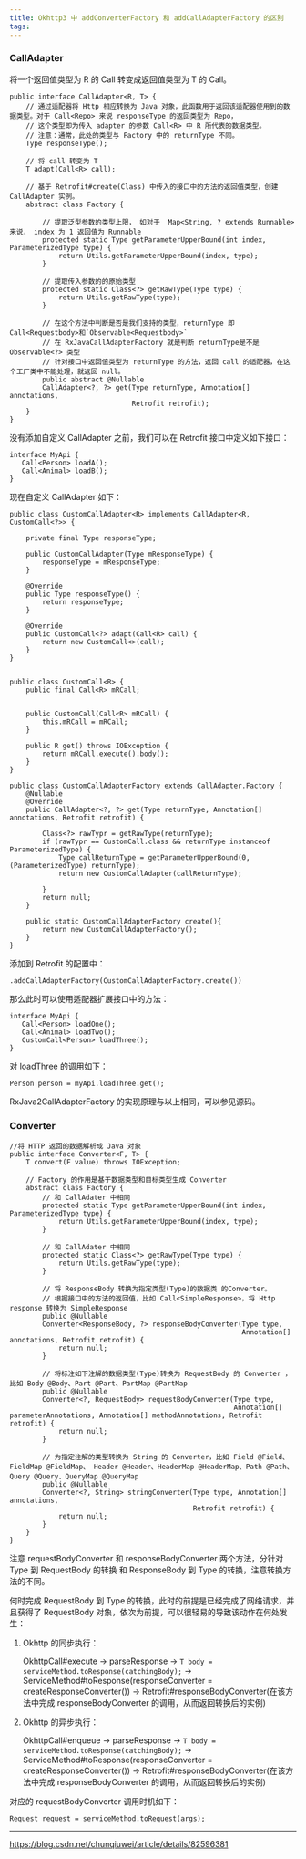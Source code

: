 ```yaml
---
title: Okhttp3 中 addConverterFactory 和 addCallAdapterFactory 的区别
tags:
---
```



### CallAdapter

将一个返回值类型为 R 的 Call 转变成返回值类型为 T 的 Call。
```
public interface CallAdapter<R, T> {
    // 通过适配器将 Http 相应转换为 Java 对象，此函数用于返回该适配器使用到的数据类型。对于 Call<Repo> 来说 responseType 的返回类型为 Repo，
    // 这个类型即为传入 adapter 的参数 Call<R> 中 R 所代表的数据类型。
    // 注意：通常，此处的类型与 Factory 中的 returnType 不同。
    Type responseType();

    // 将 call 转变为 T 
    T adapt(Call<R> call);

    // 基于 Retrofit#create(Class) 中传入的接口中的方法的返回值类型，创建 CallAdapter 实例。
    abstract class Factory {

        // 提取泛型参数的类型上限， 如对于  Map<String, ? extends Runnable> 来说， index 为 1 返回值为 Runnable 
        protected static Type getParameterUpperBound(int index, ParameterizedType type) {
            return Utils.getParameterUpperBound(index, type);
        }

        // 提取传入参数的的原始类型
        protected static Class<?> getRawType(Type type) {
            return Utils.getRawType(type);
        }

        // 在这个方法中判断是否是我们支持的类型，returnType 即Call<Requestbody>和`Observable<Requestbody>`
        // 在 RxJavaCallAdapterFactory 就是判断 returnType是不是Observable<?> 类型
        // 针对接口中返回值类型为 returnType 的方法，返回 call 的适配器，在这个工厂类中不能处理，就返回 null。
        public abstract @Nullable
        CallAdapter<?, ?> get(Type returnType, Annotation[] annotations,
                              Retrofit retrofit);
    }
}
```


没有添加自定义 CallAdapter 之前，我们可以在 Retrofit 接口中定义如下接口：
```
interface MyApi {
   Call<Person> loadA();
   Call<Animal> loadB();
}
```
现在自定义 CallAdapter 如下：

```
public class CustomCallAdapter<R> implements CallAdapter<R, CustomCall<?>> {

    private final Type responseType;

    public CustomCallAdapter(Type mResponseType) {
        responseType = mResponseType;
    }

    @Override
    public Type responseType() {
        return responseType;
    }

    @Override
    public CustomCall<?> adapt(Call<R> call) {
        return new CustomCall<>(call);
    }
}


public class CustomCall<R> {
    public final Call<R> mRCall;


    public CustomCall(Call<R> mRCall) {
        this.mRCall = mRCall;
    }

    public R get() throws IOException {
        return mRCall.execute().body();
    }
}

public class CustomCallAdapterFactory extends CallAdapter.Factory {
    @Nullable
    @Override
    public CallAdapter<?, ?> get(Type returnType, Annotation[] annotations, Retrofit retrofit) {

        Class<?> rawTypr = getRawType(returnType);
        if (rawTypr == CustomCall.class && returnType instanceof ParameterizedType) {
            Type callReturnType = getParameterUpperBound(0, (ParameterizedType) returnType);
            return new CustomCallAdapter(callReturnType);

        }
        return null;
    }

    public static CustomCallAdapterFactory create(){
        return new CustomCallAdapterFactory();
    }
}
```
添加到 Retrofit 的配置中：

```
.addCallAdapterFactory(CustomCallAdapterFactory.create())
```

那么此时可以使用适配器扩展接口中的方法：

```
interface MyApi {
   Call<Person> loadOne();
   Call<Animal> loadTwo();
   CustomCall<Person> loadThree();
}
```

对 loadThree 的调用如下：

```
Person person = myApi.loadThree.get();
```

RxJava2CallAdapterFactory 的实现原理与以上相同，可以参见源码。


### Converter
```
//将 HTTP 返回的数据解析成 Java 对象
public interface Converter<F, T> {
    T convert(F value) throws IOException;

    // Factory 的作用是基于数据类型和目标类型生成 Converter
    abstract class Factory {
        // 和 CallAdater 中相同
        protected static Type getParameterUpperBound(int index, ParameterizedType type) {
            return Utils.getParameterUpperBound(index, type);
        }

        // 和 CallAdater 中相同
        protected static Class<?> getRawType(Type type) {
            return Utils.getRawType(type);
        }
       
        // 将 ResponseBody 转换为指定类型(Type)的数据类 的Converter。
        // 根据接口中的方法的返回值，比如 Call<SimpleResponse>，将 Http response 转换为 SimpleResponse
        public @Nullable
        Converter<ResponseBody, ?> responseBodyConverter(Type type,
                                                         Annotation[] annotations, Retrofit retrofit) {
            return null;
        }

        // 将标注如下注解的数据类型(Type)转换为 RequestBody 的 Converter ， 比如 Body @Body、Part @Part、PartMap @PartMap
        public @Nullable
        Converter<?, RequestBody> requestBodyConverter(Type type,
                                                       Annotation[] parameterAnnotations, Annotation[] methodAnnotations, Retrofit retrofit) {
            return null;
        }
        
        // 为指定注解的类型转换为 String 的 Converter，比如 Field @Field、 FieldMap @FieldMap、 Header @Header、HeaderMap @HeaderMap、Path @Path、 Query @Query、QueryMap @QueryMap
        public @Nullable
        Converter<?, String> stringConverter(Type type, Annotation[] annotations,
                                             Retrofit retrofit) {
            return null;
        }
    }
}
```
注意 requestBodyConverter 和 responseBodyConverter 两个方法，分针对 Type 到 RequestBody 的转换 和 ResponseBody 到 Type 的转换，注意转换方法的不同。

何时完成 RequestBody 到 Type 的转换，此时的前提是已经完成了网络请求，并且获得了 RequestBody 对象，依次为前提，可以很轻易的导致该动作在何处发生：

1. Okhttp 的同步执行：
    
    OkhttpCall#execute -> parseResponse -> `T body = serviceMethod.toResponse(catchingBody);` -> ServiceMethod#toResponse(responseConverter = createResponseConverter()) -> Retrofit#responseBodyConverter(在该方法中完成 responseBodyConverter 的调用，从而返回转换后的实例)


2. Okhttp 的异步执行：
   
    OkhttpCall#enqueue -> parseResponse -> `T body = serviceMethod.toResponse(catchingBody);` -> ServiceMethod#toResponse(responseConverter = createResponseConverter()) -> Retrofit#responseBodyConverter(在该方法中完成 responseBodyConverter 的调用，从而返回转换后的实例)

对应的 requestBodyConverter 调用时机如下：

```
Request request = serviceMethod.toRequest(args);
```

---

https://blog.csdn.net/chunqiuwei/article/details/82596381